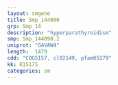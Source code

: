 ```yaml
---
layout: smgene
title: Smp_144090
grp: Smp_14
description: "hyperparathyroidism"
smp: Smp_144090.2
uniprot: "G4VAW4"
length:  1479
cdd: "COG5157, cl02149, pfam05179"
kk: K15175
categories: sm
---
```

